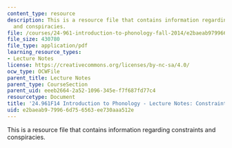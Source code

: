 ```yaml
---
content_type: resource
description: This is a resource file that contains information regarding constraints
  and conspiracies.
file: /courses/24-961-introduction-to-phonology-fall-2014/e2baeab979966d756563ee730aaa512e_MIT24_961F14_Lecture4.pdf
file_size: 430780
file_type: application/pdf
learning_resource_types:
- Lecture Notes
license: https://creativecommons.org/licenses/by-nc-sa/4.0/
ocw_type: OCWFile
parent_title: Lecture Notes
parent_type: CourseSection
parent_uid: eeeb2664-2a52-1096-345e-f7f687fd77c4
resourcetype: Document
title: '24.961F14 Introduction to Phonology - Lecture Notes: Constraints and Conspiracies'
uid: e2baeab9-7996-6d75-6563-ee730aaa512e
---
```

This is a resource file that contains information regarding constraints and conspiracies.